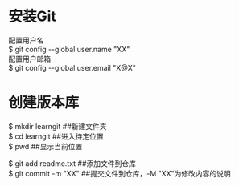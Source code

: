 # 安装Git
配置用户名    
$ git config --global user.name "XX"    
配置用户邮箱    
$ git config --global user.email "X@X"    

# 创建版本库
$ mkdir learngit ##新建文件夹    
$ cd learngit ##进入待定位置    
$ pwd ##显示当前位置    

$ git add readme.txt ##添加文件到仓库    
$ git commit -m "XX" ##提交文件到仓库，-M "XX"为修改内容的说明
